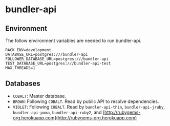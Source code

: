 bundler-api
===========

Environment
-----------

The follow environment variables are needed to run bundler-api.

```
RACK_ENV=development
DATABASE_URL=postgres:///bundler-api
FOLLOWER_DATABASE_URL=postgres:///bundler-api
TEST_DATABASE_URL=postgres:///bundler-api-test
MAX_THREADS=1
```

Databases
---------

  - `COBALT`: Master database.
  - `BROWN`: Following `COBALT`. Read by public API to resolve dependencies.
  - `VIOLET`: Following `COBALT`. Read by `bundler-api-thin`,
    `bundler-api-jruby`, `bundler-api-puma`, `bundler-api-ruby2`, and
    [http://rubygems-org.herokuapp.com](http://rubygems-org.herokuapp.com)
